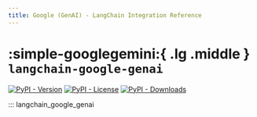 ```yaml
---
title: Google (GenAI) - LangChain Integration Reference
---
```


# :simple-googlegemini:{ .lg .middle } `langchain-google-genai`

[![PyPI - Version](https://img.shields.io/pypi/v/langchain-google-genai?label=%20)](https://pypi.org/project/langchain-google-genai/#history)
[![PyPI - License](https://img.shields.io/pypi/l/langchain-google-genai)](https://opensource.org/licenses/MIT)
[![PyPI - Downloads](https://img.shields.io/pepy/dt/langchain-google-genai)](https://pypistats.org/packages/langchain-google-genai)

::: langchain_google_genai
